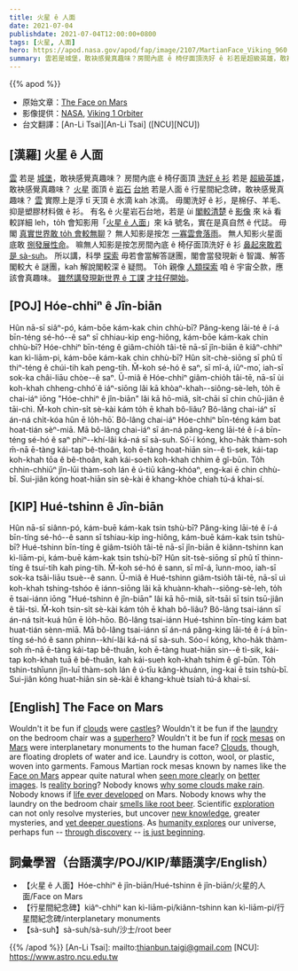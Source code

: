 ```yaml
---
title: 火星 ê 人面
date: 2021-07-04
publishdate: 2021-07-04T12:00:00+0800
tags: [火星, 人面]
hero: https://apod.nasa.gov/apod/fap/image/2107/MartianFace_Viking_960.jpg
summary: 雲若是城堡，敢袂感覺真趣味？房間內底 ê 椅仔面頂洗好 ê 衫若是超級英雄，敢袂感覺真趣味？
---
```


{{% apod %}}

- 原始文章：[The Face on Mars](https://apod.nasa.gov/apod/ap210704.html)
- 影像提供：[NASA](https://www.nasa.gov/), [Viking 1 Orbiter](https://nssdc.gsfc.nasa.gov/nmc/spacecraft/display.action?id=1975-075A)
- 台文翻譯：[An-Li Tsai][An-Li Tsai] ([NCU][NCU])

## [漢羅] 火星 ê 人面
[雲][clouds] 若是 [城堡][castles]，敢袂感覺真趣味？
房間內底 ê 椅仔面頂 [洗好 ê 衫][laundry] 若是 [超級英雄][superhero]，敢袂感覺真趣味？
[火星][Mars] 面頂 ê [岩石][rock] [台地][mesas] 若是人面 ê 行星間紀念碑，敢袂感覺真趣味？
[雲][Clouds] 實際上是浮 tī 天頂 ê 水滴 kah 冰滴。
毋閣洗好 ê 衫，是棉仔、羊毛、抑是塑膠材料做 ê 衫。
有名 ê 火星岩石台地，若是 ùi [閣較清楚][seen more clearly] ê [影像][better images] 來 kā 看較詳細 leh，to̍h 會知影用「[火星 ê 人面][Face on Mars]」來 kā 號名，實在是真自然 ê 代誌。
毋閣 [真實世界敢 to̍h 會較無聊][reality boring]？
無人知影是按怎 [一寡雲會落雨][why some clouds make rain]。
無人知影火星面底敢 [捌發展性命][life ever developed]。
嘛無人知影是按怎房間內底 ê 椅仔面頂洗好 ê 衫 [鼻起來敢若是 sà-suh][smells like root beer]。
所以講，科學 [探索][exploration] 毋若會當解答謎團，閣會當發現新 ê 智識、解答閣較大 ê 謎團，kah 解說閣較深 ê 疑問。
To̍h 親像 [人類探索][humanity explores] 咱 ê 宇宙仝款，應該會真趣味。
[雖然講發現新世界 ê 工課][through discovery] [才拄仔開始][is just beginning]。



## [POJ] Hóe-chhiⁿ ê Jîn-biān
Hûn nā-sī siâⁿ-pó, kám-bōe kám-kak chin chhù-bī?
Pâng-keng lāi-té ê í-á bīn-téng sé-hó--ê saⁿ sī chhiau-kip eng-hiông, kám-bōe kám-kak chin chhù-bī?
Hóe-chhiⁿ bīn-téng ê giâm-chio̍h tâi-tē nā-sī jîn-biān ê kiâⁿ-chhiⁿ kan kì-liām-pi, kám-bōe kám-kak chin chhù-bī?
Hûn si̍t-chè-siōng sī phû tī thiⁿ-téng ê chúi-tih kah peng-tih.
M̄-koh sé-hó ê saⁿ, sī mî-á, iûⁿ-mo͘, iah-sī sok-ka châi-liāu chòe--ê saⁿ.
Ū-miâ ê Hóe-chhiⁿ giâm-chio̍h tâi-tē, nā-sī ùi koh-khah chheng-chhó͘ ê iáⁿ-siōng lâi kā khòaⁿ-khah--siông-sè-leh, to̍h ē chai-iáⁿ iōng "Hóe-chhiⁿ ê jîn-biān" lâi kā hō-miâ, si̍t-chāi sī chin chū-jiân ê tāi-chì.
M̄-koh chin-si̍t sè-kài kám to̍h ē khah bô-liâu?
Bô-lâng chai-iáⁿ sī án-ná chi̍t-kóa hûn ē lo̍h-hō͘.
Bô-lâng chai-iáⁿ Hóe-chhiⁿ bīn-téng kám bat hoat-tián sèⁿ-miā.
Mā bô-lâng chai-iáⁿ sī án-ná pâng-keng lāi-té ê í-á bīn-téng sé-hó ê saⁿ phiⁿ--khí-lâi ká-ná sī sà-suh.
Só͘-í kóng, kho-ha̍k thàm-soh m̄-nā ē-tàng kái-tap bê-thoân, koh ē-tàng hoat-hiān sin--ê tì-sek, kái-tap koh-khah tōa ê bê-thoân, kah kái-soeh koh-khah chhim ê gî-būn.
To̍h chhin-chhiūⁿ jîn-lūi thàm-soh lán ê ú-tiū kâng-khóaⁿ, eng-kai ē chin chhù-bī.
Sui-jiân kóng hoat-hiān sin sè-kài ê khang-khòe chiah tú-á khai-sí.


## [KIP] Hué-tshinn ê Jîn-biān
Hûn nā-sī siânn-pó, kám-buē kám-kak tsin tshù-bī?
Pâng-king lāi-té ê í-á bīn-tíng sé-hó--ê sann sī tshiau-kip ing-hiông, kám-buē kám-kak tsin tshù-bī?
Hué-tshinn bīn-tíng ê giâm-tsio̍h tâi-tē nā-sī jîn-biān ê kiânn-tshinn kan kì-liām-pi, kám-buē kám-kak tsin tshù-bī?
Hûn si̍t-tsè-siōng sī phû tī thinn-tíng ê tsuí-tih kah ping-tih.
M̄-koh sé-hó ê sann, sī mî-á, îunn-moo, iah-sī sok-ka tsâi-liāu tsuè--ê sann.
Ū-miâ ê Hué-tshinn giâm-tsio̍h tâi-tē, nā-sī uì koh-khah tshing-tshóo ê iánn-siōng lâi kā khuànn-khah--siông-sè-leh, to̍h ē tsai-iánn iōng "Hué-tshinn ê jîn-biān" lâi kā hō-miâ, si̍t-tsāi sī tsin tsū-jiân ê tāi-tsì.
M̄-koh tsin-si̍t sè-kài kám to̍h ē khah bô-liâu?
Bô-lâng tsai-iánn sī án-ná tsi̍t-kuá hûn ē lo̍h-hōo.
Bô-lâng tsai-iánn Hué-tshinn bīn-tíng kám bat huat-tián sènn-miā.
Mā bô-lâng tsai-iánn sī án-ná pâng-king lāi-té ê í-á bīn-tíng sé-hó ê sann phinn--khí-lâi ká-ná sī sà-suh.
Sóo-í kóng, kho-ha̍k thàm-soh m̄-nā ē-tàng kái-tap bê-thuân, koh ē-tàng huat-hiān sin--ê tì-sik, kái-tap koh-khah tuā ê bê-thuân, kah kái-sueh koh-khah tshim ê gî-būn.
To̍h tshin-tshīunn jîn-luī thàm-soh lán ê ú-tīu kâng-khuánn, ing-kai ē tsin tshù-bī.
Sui-jiân kóng huat-hiān sin sè-kài ê khang-khuè tsiah tú-á khai-sí.



## [English] The Face on Mars
Wouldn't it be fun if [clouds][clouds] were [castles][castles]?
Wouldn't it be fun if the [laundry][laundry] on the bedroom chair was a [superhero][superhero]?
Wouldn't it be fun if [rock][rock] [mesas][mesas] on [Mars][Mars] were interplanetary monuments to the human face?
[Clouds][Clouds], though, are floating droplets of water and ice.
Laundry is cotton, wool, or plastic, woven into garments.
Famous Martian rock mesas known by names like the [Face on Mars][Face on Mars] appear quite natural when [seen more clearly][seen more clearly] on [better images][better images].
Is [reality boring][reality boring]?
Nobody knows [why some clouds make rain][why some clouds make rain].
Nobody knows if [life ever developed][life ever developed] on Mars.
Nobody knows why the laundry on the bedroom chair [smells like root beer][smells like root beer].
Scientific [exploration][exploration] can not only resolve mysteries, but uncover [new knowledge][new knowledge], greater mysteries, and [yet deeper questions][yet deeper questions].
As [humanity explores][humanity explores] our universe, perhaps fun -- [through discovery][through discovery] -- [is just beginning][is just beginning].



## 詞彙學習（台語漢字/POJ/KIP/華語漢字/English）
- 【火星 ê 人面】Hóe-chhiⁿ ê jîn-biān/Hué-tshinn ê jîn-biān/火星的人面/Face on Mars
- 【行星間紀念碑】kiâⁿ-chhiⁿ kan kì-liām-pi/kiânn-tshinn kan kì-liām-pi/行星間紀念碑/interplanetary monuments
- 【sà-suh】sà-suh/sà-suh/沙士/root beer




{{% /apod %}}
[An-Li Tsai]: mailto:thianbun.taigi@gmail.com
[NCU]: https://www.astro.ncu.edu.tw


[clouds]:https://www.boredpanda.com/amazing-cloud-formations/
[castles]:https://youtu.be/bcrEqIpi6sg
[laundry]:https://www.reddit.com/r/funny/comments/4h39hu/we_all_have_the_laundry_chair_right/
[superhero]:https://en.wikipedia.org/wiki/Superhero
[rock]:https://photojournal.jpl.nasa.gov/catalog/PIA01141
[mesas]:https://mars.nasa.gov/resources/6279/geologic-face-on-mars-formation/
[Mars]:https://solarsystem.nasa.gov/planets/mars/overview/
[Clouds]:https://climatekids.nasa.gov/cloud-formation/
[Face on Mars]:https://science.nasa.gov/science-news/science-at-nasa/2001/ast24may_1
[seen more clearly]:https://apod.nasa.gov/apod/fap/ap010528.html
[better images]:https://apod.nasa.gov/apod/fap/ap060926.html
[reality boring]:https://catingtonpost.com/wp-content/uploads/2018/03/145904480.jpg
[why some clouds make rain]:https://physicsworld.com/a/its-raining-again/
[life ever developed]:https://apod.nasa.gov/debate/debate100th.html
[smells like root beer]:http://www.thegoodscentscompany.com/odor/root-beer.html
[exploration]:https://www.goodreads.com/quotes/644987-we-shall-not-cease-from-exploration-and-the-end-of
[new knowledge]:https://science.howstuffworks.com/innovation/inventions/top-5-nasa-inventions.htm
[yet deeper questions]:https://science.nasa.gov/astrophysics/big-questions
[humanity explores]:https://solarsystem.nasa.gov/
[through discovery]:https://apod.nasa.gov/apod/fap/ap200121.html
[is just beginning]:https://apod.nasa.gov/apod/fap/ap180429.html
